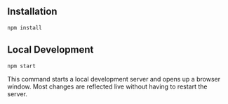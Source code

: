 ## Installation

```bash
npm install
```

## Local Development

```bash
npm start
```

This command starts a local development server and opens up a browser window. Most changes are reflected live without having to restart the server.
